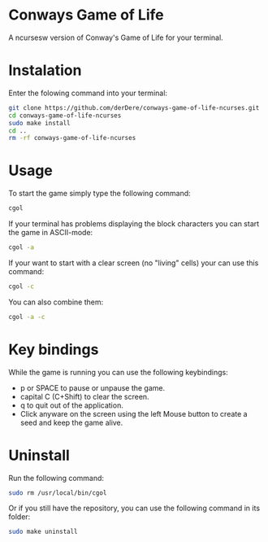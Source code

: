 # Conways Game of Life 
A ncursesw version of Conway's Game of Life for your terminal.

# Instalation
Enter the folowing command into your terminal:
```sh
git clone https://github.com/derDere/conways-game-of-life-ncurses.git
cd conways-game-of-life-ncurses
sudo make install
cd ..
rm -rf conways-game-of-life-ncurses
```

# Usage
To start the game simply type the following command:
```sh
cgol
```

If your terminal has problems displaying the block characters you can start the game in ASCII-mode:
```sh
cgol -a
```

If your want to start with a clear screen (no "living" cells) your can use this command:
```sh
cgol -c
```

You can also combine them:
```sh
cgol -a -c
```

# Key bindings
While the game is running you can use the following keybindings:
 - p or SPACE to pause or unpause the game.
 - capital C (C+Shift) to clear the screen.
 - q to quit out of the application.
 - Click anyware on the screen using the left Mouse button to create a seed and keep the game alive.

# Uninstall
Run the following command:
```sh
sudo rm /usr/local/bin/cgol
```

Or if you still have the repository, you can use the following command in its folder:
```sh
sudo make uninstall
```
